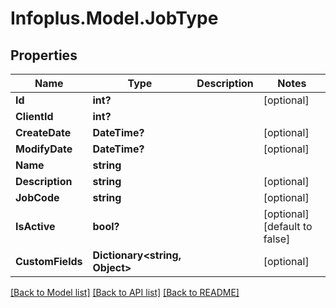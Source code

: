 # Infoplus.Model.JobType
## Properties

Name | Type | Description | Notes
------------ | ------------- | ------------- | -------------
**Id** | **int?** |  | [optional] 
**ClientId** | **int?** |  | 
**CreateDate** | **DateTime?** |  | [optional] 
**ModifyDate** | **DateTime?** |  | [optional] 
**Name** | **string** |  | 
**Description** | **string** |  | [optional] 
**JobCode** | **string** |  | [optional] 
**IsActive** | **bool?** |  | [optional] [default to false]
**CustomFields** | **Dictionary&lt;string, Object&gt;** |  | [optional] 

[[Back to Model list]](../README.md#documentation-for-models) [[Back to API list]](../README.md#documentation-for-api-endpoints) [[Back to README]](../README.md)


